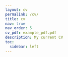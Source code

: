 ```yaml
---
layout: cv
permalink: /cv/
title: cv
nav: true
nav_order: 5
cv_pdf: example_pdf.pdf
description: My current CV
toc:
  sidebar: left
---
```

